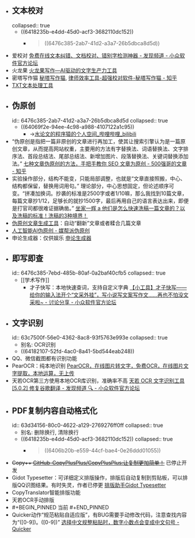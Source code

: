 - ## 文本校对
  collapsed:: true
	- ((6418235b-e4dd-45d0-acf3-3682110dc152))
		- > ((6476c385-2ab7-41d2-a3a7-26b5dbca8d5d))
- 爱校对 [免费在线文本纠错、文档校对、错别字检测神器 - 发现频道 - 小众软件官方论坛](https://meta.appinn.net/t/topic/34225)
- 火龙果 [火龙果写作—AI驱动的文字生产力工具](https://www.mypitaya.com/)
- 密塔写作猫 [秘塔写作猫](https://xiezuocat.com/?s=cbdag), [律师效率工具-超强校对软件-秘塔写作猫 - 知乎](https://zhuanlan.zhihu.com/p/95976015)
- [TXT文本处理工具](http://www.txttool.com/)
- ## 伪原创
  id:: 6476c385-2ab7-41d2-a3a7-26b5dbca8d5d
  collapsed:: true
	- ((64069f2e-94ee-4c98-a988-4107122a1c95))
		- ->[水论文的程序猿的个人空间_哔哩哔哩_bilibili](https://space.bilibili.com/383551518/channel/collectiondetail?sid=1241049)
- “伪原创是指把一篇非原创的文章进行再加工，使其让搜索引擎认为是一篇原创文章，从而提高网站权重，主要用的方法有字替换法、词语替换法、文字排序法、首段总结法、尾部总结法、新增加图片、段落替换法、关键词替换添加法。” [七种文章伪原创的方法，手把手教你 SEO 文章为原创 - 500强哥的文章 - 知乎](https://zhuanlan.zhihu.com/p/125758339)
- 实验操作部分，结构不能变，只能局部调整，也就是“文章直接照搬，中心、结构都保留，替换用词用句。” 理论部分，中心思想固定，但论述顺序可变。“拼凑加换词。抄袭的标准是2500字或者1/10嘛，那么我找到10篇文章，每篇文章抄1/12，足够长的就抄1500字，最后再用自己的语言表达出来，即便是打官司都很难证据确凿。” [坐家一辉 a 他们是怎么快速洗稿一篇文章的？以及洗稿的标准！洗稿的3种境界！](https://zhuanlan.zhihu.com/p/79302920)
- [伪原创文章生成工具](https://zhuanlan.zhihu.com/p/163360636)：自动“翻新”文章或者糅合几篇文章
- [人工智能AI伪原创 - 媒帮派伪原创](https://ai.meibp.com/)
- 申论生成器：仅供娱乐 [申论生成器](https://sojo.im/slscq/)
- ## 即写即查
  id:: 6476c385-7ebd-485b-80af-0a2baf40cfb5
  collapsed:: true
	- [[学术写作]]
		- 才子快写：本地快速查词，支持自定义字典 [【小工具】才子快写——给你的输入法开个“文采外挂”，写小说写文案写作文......再也不怕没文采啦~ - 讨论分享 - 小众软件官方论坛](https://meta.appinn.net/t/topic/35093)
- ## 文字识别
  id:: 63c7500f-56e0-4362-8ac8-93f5763e993e
  collapsed:: true
	- 别名: OCR识别
	- ((64182107-52fd-4ac0-8a41-5bd544eab248))
- QQ、微信截图都有识别功能
- PearOCR：纯本地识别 [PearOCR，在线图片转文字，免费OCR，在线图片文字提取，本地运算，无上传](https://pearocr.com/#/)
- 天若OCR第三方使用本地OCR库识别，准确率不高 [天若 OCR 文字识别工具 [5.0.2] 修复谷歌翻译 - 发现频道 🔍 - 小众软件官方论坛](https://meta.appinn.net/t/topic/25133)
- ## PDF复制内容自动格式化
  id:: 63d34156-80c0-4622-a129-2769276ff0ff
  collapsed:: true
	- 别名: 删除换行, 清除换行
	- ((6418235b-e4dd-45d0-acf3-3682110dc152))
	  collapsed:: true
		- > ((6406b20b-e559-44cf-bae4-0e26ddd01055))
- ~~Copy++ [GitHub-CopyPlusPlus/CopyPlusPlus:让复制更加简单！](https://github.com/CopyPlusPlus/CopyPlusPlus)~~ 已停止开发
- Gidot Typesetter：可详细定义排版操作，排版后自动复制到剪贴板，可以排版QQ识图结果。有时失灵，作者已停更 [排版助手Gidot Typesetter](http://www.epinv.com/post/3853.html)
- CopyTranslator智能排版功能
- 天若OCR手动排版
- #+BEGIN_PINNED
  当前
  #+END_PINNED
- Quicker动作“规范粘贴自适应版”，有BUG需要手动修改代码，注意查找内容为“([0-9])。([0-9])” [选择中文规整粘贴时，数字小数点会变成中文句号 - Quicker](https://getquicker.net/Common/Topics/ViewTopic/15092)